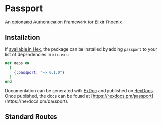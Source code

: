 # Passport

An opionated Authentication Framework for Elixir Phoenix

## Installation

If [available in Hex](https://hex.pm/docs/publish), the package can be installed
by adding `passport` to your list of dependencies in `mix.exs`:

```elixir
def deps do
  [
    {:passport, "~> 0.1.0"}
  ]
end
```

Documentation can be generated with [ExDoc](https://github.com/elixir-lang/ex_doc)
and published on [HexDocs](https://hexdocs.pm). Once published, the docs can
be found at [https://hexdocs.pm/passport](https://hexdocs.pm/passport).

## Standard Routes

